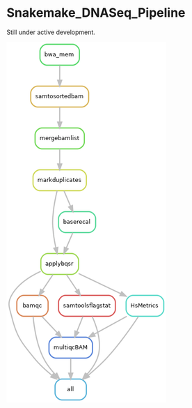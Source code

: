 # Snakemake_DNASeq_Pipeline

Still under active development.

![](https://github.com/masoodzaka/Snakemake_DNASeq/blob/main/workflow.png)

